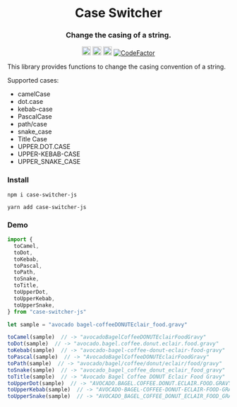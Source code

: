 <!--suppress HtmlDeprecatedAttribute -->
<div align=center>
<!-- Title: -->
  <h1>Case Switcher</h1>
  <h3>Change the casing of a string.</h3>
<!-- Labels: -->
  <!-- First row: -->
  <img src="https://img.shields.io/badge/license-MIT-green"
   height="20"
   alt="License: MIT">
  <img src="https://img.shields.io/npm/v/case-switcher-js"
   height="20"
   alt="npm version">
  <img src="https://img.shields.io/badge/coverage-100%25-success"
   height="20"
   alt="Code Coverage">
  <a href="https://www.codefactor.io/repository/github/matthew-burkard/case-switcher-js">
    <img
     src="https://www.codefactor.io/repository/github/matthew-burkard/case-switcher-js/badge"
     alt="CodeFactor" />
  </a>
</div>

This library provides functions to change the casing convention of a string.

Supported cases:

- camelCase
- dot.case
- kebab-case
- PascalCase
- path/case
- snake_case
- Title Case
- UPPER.DOT.CASE
- UPPER-KEBAB-CASE
- UPPER_SNAKE_CASE

### Install

```shell
npm i case-switcher-js
```

```shell
yarn add case-switcher-js
```

### Demo

```javascript
import {
  toCamel,
  toDot,
  toKebab,
  toPascal,
  toPath,
  toSnake,
  toTitle,
  toUpperDot,
  toUpperKebab,
  toUpperSnake,
} from "case-switcher-js"

let sample = "avocado bagel-coffeeDONUTEclair_food.gravy"

toCamel(sample)  // -> "avocadoBagelCoffeeDONUTEclairFoodGravy"
toDot(sample)  // -> "avocado.bagel.coffee.donut.eclair.food.gravy"
toKebab(sample)  // -> "avocado-bagel-coffee-donut-eclair-food-gravy"
toPascal(sample)  // -> "AvocadoBagelCoffeeDONUTEclairFoodGravy"
toPath(sample)  // -> "avocado/bagel/coffee/donut/eclair/food/gravy"
toSnake(sample)  // -> "avocado_bagel_coffee_donut_eclair_food_gravy"
toTitle(sample)  // -> "Avocado Bagel Coffee DONUT Eclair Food Gravy"
toUpperDot(sample)  // -> "AVOCADO.BAGEL.COFFEE.DONUT.ECLAIR.FOOD.GRAVY"
toUpperKebab(sample)  // -> "AVOCADO-BAGEL-COFFEE-DONUT-ECLAIR-FOOD-GRAVY"
toUpperSnake(sample)  // -> "AVOCADO_BAGEL_COFFEE_DONUT_ECLAIR_FOOD_GRAVY"
```
